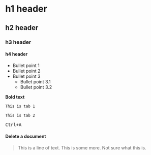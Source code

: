# h1 header
## h2 header
### h3 header
#### h4 header
* Bullet point 1
* Bullet point 2
* Bullet point 3
  * Bullet point 3.1
  * Bullet point 3.2

**Bold text**

```sh
This is tab 1
```

```sh
This is tab 2
```

<kbd>Ctrl+A</kbd>

#### <i class="icon-trash"></i> Delete a document

> This is a line of text.
> This is some more.
> Not sure what this is.
